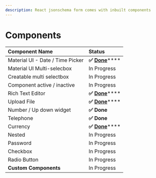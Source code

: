 ```yaml
---
description: React jsonschema form comes with inbuilt components
---
```


# Components

| Component Name | Status |
| :--- | :--- |
| Material UI - Date / Time Picker | **✅** [**Done**](https://react-json-schema.app/docs/rich-text-editor)\*\*\*\* |
| Material UI Multi-selecbox | In Progress |
| Creatable multi selectbox | In Progress |
| Component active / inactive | In Progress |
| Rich Text Editor | **✅** [**Done**](https://react-json-schema.app/docs/rich-text-editor)\*\*\*\* |
| Upload File | **✅** [**Done**](https://react-json-schema.app/docs/upload-file)\*\*\*\* |
| Number / Up down widget | **✅ Done** |
| Telephone | **✅ Done** |
| Currency | **✅** [**Done**](https://react-json-schema.app/docs/currency)\*\*\*\* |
| Nested | In Progress |
| Password | In Progress |
| Checkbox | In Progress |
| Radio Button | In Progress |
| **Custom Components** | In Progress |



